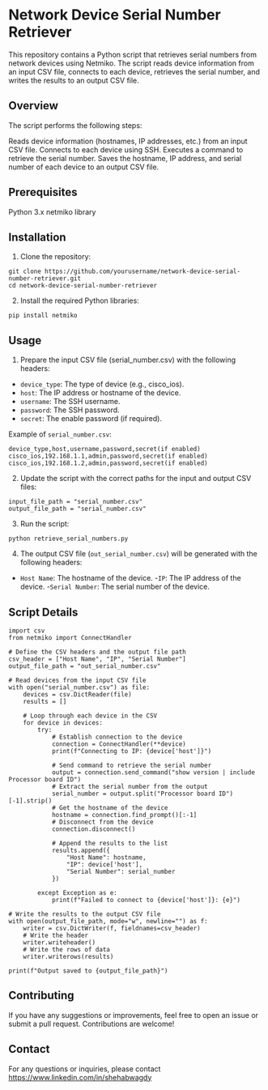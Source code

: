 # Network Device Serial Number Retriever
This repository contains a Python script that retrieves serial numbers from network devices using Netmiko. The script reads device information from an input CSV file, connects to each device, retrieves the serial number, and writes the results to an output CSV file.

## Overview
The script performs the following steps:

Reads device information (hostnames, IP addresses, etc.) from an input CSV file.
Connects to each device using SSH.
Executes a command to retrieve the serial number.
Saves the hostname, IP address, and serial number of each device to an output CSV file.

## Prerequisites
Python 3.x
netmiko library

## Installation
1. Clone the repository:
```
git clone https://github.com/yourusername/network-device-serial-number-retriever.git
cd network-device-serial-number-retriever
```
2. Install the required Python libraries:
```
pip install netmiko
```
## Usage
1. Prepare the input CSV file (serial_number.csv) with the following headers:

- `device_type`: The type of device (e.g., cisco_ios).
- `host`: The IP address or hostname of the device.
- `username`: The SSH username.
- `password`: The SSH password.
- `secret`: The enable password (if required).

Example of `serial_number.csv`:
```
device_type,host,username,password,secret(if enabled)
cisco_ios,192.168.1.1,admin,password,secret(if enabled)
cisco_ios,192.168.1.2,admin,password,secret(if enabled)
```
2. Update the script with the correct paths for the input and output CSV files:
```
input_file_path = "serial_number.csv"
output_file_path = "serial_number.csv"
```
3. Run the script:
```
python retrieve_serial_numbers.py
```
4. The output CSV file (`out_serial_number.csv`) will be generated with the following headers:
- `Host Name`: The hostname of the device.
-`IP`: The IP address of the device.
-`Serial Number`: The serial number of the device.

## Script Details
```
import csv
from netmiko import ConnectHandler

# Define the CSV headers and the output file path
csv_header = ["Host Name", "IP", "Serial Number"]
output_file_path = "out_serial_number.csv"

# Read devices from the input CSV file
with open("serial_number.csv") as file:
    devices = csv.DictReader(file)
    results = []

    # Loop through each device in the CSV
    for device in devices:
        try:
            # Establish connection to the device
            connection = ConnectHandler(**device)
            print(f"Connecting to IP: {device['host']}")

            # Send command to retrieve the serial number
            output = connection.send_command("show version | include Processor board ID")
            # Extract the serial number from the output
            serial_number = output.split("Processor board ID")[-1].strip()
            # Get the hostname of the device
            hostname = connection.find_prompt()[:-1]
            # Disconnect from the device
            connection.disconnect()

            # Append the results to the list
            results.append({
                "Host Name": hostname,
                "IP": device['host'],
                "Serial Number": serial_number
            })

        except Exception as e:
            print(f"Failed to connect to {device['host']}: {e}")

# Write the results to the output CSV file
with open(output_file_path, mode="w", newline="") as f:
    writer = csv.DictWriter(f, fieldnames=csv_header)
    # Write the header
    writer.writeheader()
    # Write the rows of data
    writer.writerows(results)

print(f"Output saved to {output_file_path}")
```
## Contributing
If you have any suggestions or improvements, feel free to open an issue or submit a pull request. Contributions are welcome!

## Contact
For any questions or inquiries, please contact https://www.linkedin.com/in/shehabwagdy 
